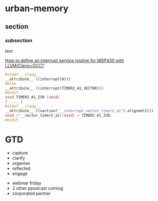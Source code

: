 # urban-memory
## section
### subsection
text

[How to define an interrupt service routine for MSP430 with LLVM/Clang+GCC?](https://stackoverflow.com/questions/33266132/how-to-define-an-interrupt-service-routine-for-msp430-with-llvm-clanggcc)
```c++
#ifdef __clang__
__attribute__ ((interrupt(0)))
#else
__attribute__ ((interrupt(TIMER2_A1_VECTOR)))
#endif
void TIMER2_A1_ISR (void)
{  ... }  
#ifdef __clang__
__attribute__ ((section("__interrupt_vector_timer2_a1"),aligned(2)))
void (*__vector_timer2_a1)(void) = TIMER2_A1_ISR;
#endif
```


# GTD
* capture
* clarify
* organise
* reflected
* engage


- webinar friday
- 2 other ppodcast coming
- corporated partner



